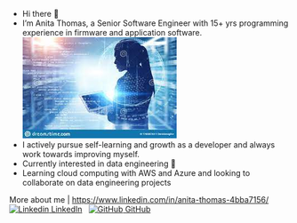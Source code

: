 - Hi there 👋
- I’m Anita Thomas, a Senior Software Engineer with 15+ yrs programming experience in firmware and application software.
![alt text](https://github.com/anuthomas99/anuthomas99/blob/5cde7904b8a79527c35fb41d6fa0ae32e09f48f9/woman-coder-blue-photo.jpeg?raw=true)
- I actively pursue self-learning and growth as a developer and always work towards improving myself.
- Currently interested in data engineering 👀 
- Learning cloud computing with AWS and Azure and looking to collaborate on data engineering projects


More about me | https://www.linkedin.com/in/anita-thomas-4bba7156/
[![Linkedin](https://i.stack.imgur.com/gVE0j.png) LinkedIn](https://www.linkedin.com/in/anita-thomas-4bba7156/)
&nbsp;
[![GitHub](https://i.stack.imgur.com/tskMh.png) GitHub](https://github.com/)
